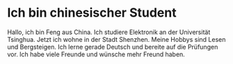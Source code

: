 # Ich bin chinesischer Student

Hallo, ich bin Feng aus China.
Ich studiere Elektronik an der Universität Tsinghua.
Jetzt ich wohne in der Stadt Shenzhen.
Meine Hobbys sind Lesen und
Bergsteigen. Ich lerne gerade Deutsch und bereite auf die Prüfungen
vor. Ich habe viele Freunde und wünsche mehr Freund haben.